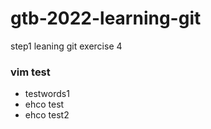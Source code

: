 # gtb-2022-learning-git
step1 leaning git exercise 4
### vim test
- testwords1
- ehco test
- ehco test2

